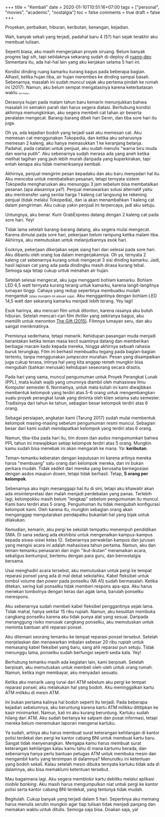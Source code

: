 +++
title = "Kembali"
date = 2020-01-10T10:51:16+07:00
tags = ["personal", "movies", "academic", "nostalgia"]
toc = false
comments = true
draft = false
+++

Proyekan, perbaikan, hiburan, keributan, kenangan, kejadian.

<!--more-->

Wah, banyak sekali yang terjadi, padahal baru 4 (5?) hari sejak terakhir aku
membuat tulisan.

Seperti biasa, aku masih mengerjakan proyek siruang. Belum banyak progres lagi
sih, tapi setidaknya sekarang sudah di-deploy di
[ruang-dev](https://ruang-dev.cs.ui.ac.id). Sementara itu, ada hal-hal lain yang
aku kerjakan selama 5 hari ini.

Kondisi dinding ruang kamarku kurang bagus pada beberapa bagian. Alhasil, ketika
hujan tiba, air hujan merembes ke dinding sampai basah. Sebenarnya, masalah ini
sudah muncul sejak aku pertama pindah ke rumah ini (2017). Namun, aku belum
sempat mengatasinya karena keterbatasan waktu
<span style="font-size: 0.5em;">dan biaya</span>.

Derasnya hujan pada malam tahun baru kemarin menunjukkan bahwa masalah ini
semakin parah dan harus segera diatasi. Berhubung kondisi akhirnya memungkinkan,
aku segera membeli cat tahan air beserta peralatan mengecat. Barang-barang
dibeli hari Senin, dan tiba sore hari itu juga.

Oh ya, ada kejadian bodoh yang terjadi saat aku memesan cat. Aku memesan cat
menggunakan Tokopedia, dan ketika aku seharusnya memesan 2 kaleng, aku hanya
memasukkan 1 ke keranjang belanja. Padahal, pada catatan untuk penjual, aku
sudah menulis "warna biru muda dan warna putih". Aku sebenarnya sudah merasa ada
yang aneh ketika melihat tagihan yang jauh lebih murah daripada yang
kuperkirakan, tapi entah kenapa aku tidak memeriksanya kembali.

Akhirnya, penjual mengirim pesan kepadaku dan aku baru menyadari hal itu. Aku
mencoba untuk membatalkan pesanan, tetapi ternyata sistem Tokopedia mengharuskan
aku menunggu 3 jam sebelum bisa membatalkan pesanan (apa alasannya ya?). Penjual
menawarkan solusi alternatif yaitu aku mentransfer uang senilai harga 1 kaleng
cat langsung ke rekening penjual (tidak melalui Tokopedia), dan ia akan
menambahkan 1 kaleng cat dalam pengiriman. Aku cukup yakin penjual ini
terpercaya, jadi aku setuju.

Untungnya, aku benar. Kurir GrabExpress datang dengan 2 kaleng cat pada sore
hari. Yey!

Tidak lama setelah barang-barang datang, aku segera mulai mengecat. Karena
dimulai pada sore hari, pekerjaan belum rampung ketika malam tiba. Akhirnya, aku
memutuskan untuk melanjutkannya esok hari.

Esoknya, pekerjaan dikerjakan sejak siang hari dan selesai pada sore hari. Aku
dibantu oleh orang tua dalam mengerjakannya. Oh ya, ternyata 2 kaleng cat
sebenarnya kurang untuk mengecat 3 sisi dinding kamarku. Jadi, hasil lapisan cat
yang ada pada dindingku masih dirasa kurang tebal. Semoga saja tetap cukup untuk
menahan air hujan.

Setelah selesai mengecat, aku juga mengganti bohlam kamarku. Bohlam LED 6,5 watt
ternyata kurang terang untuk kamarku, karena langit-langitnya lumayan tinggi.
Cahaya yang redup sepertinya membuatku mudah mengantuk
<span style="font-size: 0.75em;">(atau mungkin ini alasan saja)</span>.
Aku menggantinya dengan bohlam LED 14,5 watt dan sekarang kamarku menjadi lebih
terang. Yey lagi!

Esok harinya, aku mencari film untuk ditonton, karena rasanya aku butuh hiburan.
Setelah mencari-cari film *thriller* yang sekiranya bagus, aku memilih untuk
menonton [The Gift (2015)](https://www.imdb.com/title/tt4178092). Filmnya
lumayan seru, dan aku sangat menikmatinya.

Premisnya sederhana, tetapi menarik. Kehidupan pasangan muda menjadi berantakan
ketika teman masa kecil suaminya datang dan memberikan berbagai macam kado
kepada mereka, hingga akhirnya sebuah rahasia buruk terungkap. Film ini berhasil
membuatku tegang pada bagian-bagian tertentu, tanpa menggunakan *jumpscare*
murahan. Pesan yang disampaikan juga cukup terasa, intinya hal yang kita anggap
remeh mungkin bisa mengubah (bahkan merusak) kehidupan seseorang secara drastis.

Pada hari yang sama, muncul pengumuman untuk Proyek Perangkat Lunak (PPL), mata
kuliah wajib yang umumnya diambil oleh mahasiswa Ilmu Komputer semester 6.
Normalnya, untuk mata kuliah ini kami diwajibkan membentuk kelompok yang terdiri
atas 5-6 orang untuk mengembangkan suatu proyek perangkat lunak yang diminta
oleh klien selama satu semester. Tradisinya dari tahun ke tahun, sebagian besar
kelompok terdiri atas 6 orang.

Sebagai persiapan, angkatan kami (Tarung 2017) sudah mulai membentuk kelompok
masing-masing sebelum pengumuman resmi muncul. Sebagian besar dari kami sudah
mendapatkan kelompok yang terdiri atas 6 orang.

Namun, tiba-tiba pada hari itu, tim dosen dan asdos mengumumkan bahwa PPL tahun
ini mewajibkan setiap kelompok terdiri atas 5 orang. Mungkin kamu sudah bisa
menebak ini akan mengarah ke mana. Ya: **keributan**.

Teman-temanku keberatan dengan keputusan ini karena artinya mereka harus
"membuang" satu orang dari kelompok mereka, dan ini bukan perkara mudah. Tidak
sedikit dari mereka yang berusaha bernegosiasi dengan asdos maupun dosen, tetapi
tidak berhasil. Tetap, **5 orang per kelompok**.

Sebenarnya aku ingin menanggapi hal itu di sini, tetapi aku khawatir akan ada
misinterpretasi dan malah menjadi perdebatan yang panas. Terlebih lagi,
kelompokku masih belum "lengkap" sebelum pengumuman itu muncul. Kami baru
terdiri atas 5 orang. Pengumuman itu tidak mengubah konfigurasi kelompok kami.
Oleh karena itu, mungkin sebagian orang akan menganggap mengutarakan pendapatku
bukanlah hal yang bijak untuk dilakukan.

Kemudian, kemarin, aku pergi ke sekolah tempatku menempuh pendidikan SMA. Di
sana sedang ada ekshibisi untuk mengenalkan kampus-kampus kepada siswa-siswi
kelas 12. Sebenarnya perwakilan kampus dan jurusan yang mengisi acara ini adalah
mahasiswa tahun pertama. Namun, aku dan teman-temanku penasaran dan ingin
"ikut-ikutan" meramaikan acara, sekaligus berkumpul, bertemu dengan para guru,
dan bernostalgia bersama.

Usai menghadiri acara tersebut, aku memutuskan untuk pergi ke tempat reparasi
ponsel yang ada di mal dekat sekolahku. Kabel fleksibel untuk tombol volume dan
*power* pada ponselku (Mi A1) sudah bermasalah. Ketika ditekan, sering kali
ponselku tidak memberi respons apa-apa. Aku harus menekan tombolnya dengan keras
dan agak lama, barulah ponselku merespons.

Aku sebenarnya sudah membeli kabel fleksibel penggantinya sejak lama. Tidak
mahal, hanya sekitar 15 ribu rupiah. Namun, aku kesulitan membuka cangkang
ponselku karena aku tidak punya alat yang sesuai. Daripada menanggung risiko
merusak cangkang ponselku, aku memutuskan untuk meminta bantuan ahli reparasi
ponsel.

Aku ditemani seorang temanku ke tempat reparasi ponsel tersebut. Setelah
menjelaskan dan menawarkan imbalan sebesar 20 ribu rupiah untuk memasang kabel
fleksibel yang baru, sang ahli reparasi pun setuju. Tidak menunggu lama,
ponselku sudah berfungsi seperti sedia kala. Yey!

Berhubung temanku masih ada kegiatan lain, kami berpisah. Setelah berpisah, aku
memutuskan untuk membeli oleh-oleh untuk orang rumah. Namun, ketika ingin
membayar, aku menyadari sesuatu.

Ketika aku menarik uang tunai dari ATM sebelum aku pergi ke tempat reparasi
ponsel, aku melakukan hal yang bodoh. Aku meninggalkan kartu ATM milikku di
mesin ATM.

Ini bukan pertama kalinya hal bodoh seperti itu terjadi. Pada beberapa kejadian
sebelumnya, aku beruntung karena kartu ATM milikku dititipkan ke kasir
minimarket. Namun, kali ini aku kurang beruntung. Kartuku sudah hilang dari ATM.
Aku sudah bertanya ke satpam dan pusat informasi, tetapi mereka belum menemukan
laporan mengenai kartuku.

Ya sudah, artinya aku harus membuat surat keterangan kehilangan di kantor polisi
terdekat dan pergi ke kantor cabang BNI untuk membuat kartu baru. Sangat tidak
menyenangkan. Mengapa kamu harus membuat surat keterangan kehilangan kalau kamu
tahu di mana kartumu berada, dan sebenarnya hanya perlu bantuan petugas ATM
untuk membuka mesin dan mengambil kartu yang tersimpan di dalamnya? Menurutku
ini ketentuan yang bodoh sekali. Kalau setelah mesin dibuka ternyata kartuku
tidak ada di dalamnya, aku bisa memaklumi ketentuan tersebut.

Mau bagaimana lagi. Aku segera memblokir kartu debitku melalui aplikasi *mobile
banking*. Aku masih harus mengumpulkan niat untuk pergi ke kantor polisi serta
kantor cabang BNI terdekat, yang tentunya tidak mudah.

Begitulah. Cukup banyak yang terjadi dalam 5 hari. Sepertinya aku memang harus
menulis serutin mungkin agar tiap tulisan tidak menjadi panjang dan memakan
waktu untuk ditulis. Semoga saja bisa. Doakan saja, ya!
